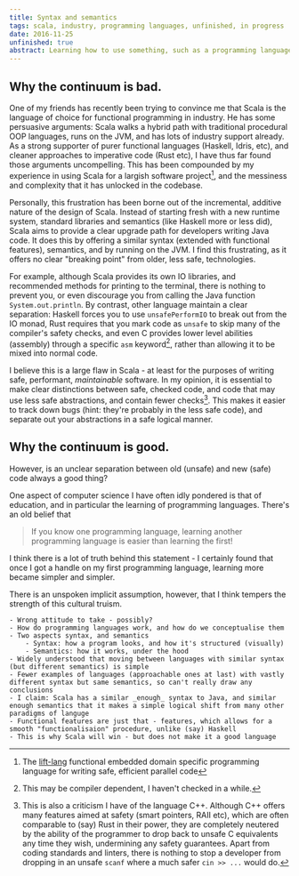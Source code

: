 ```yaml
---
title: Syntax and semantics
tags: scala, industry, programming languages, unfinished, in progress
date: 2016-11-25
unfinished: true
abstract: Learning how to use something, such as a programming language, is much easier when it is possible to relate it to a tool one is already familiar with. As programming language designers, we tend to exploit this by designing languages with similar surface syntaxes, and with similar features. I argue here that the real barrier to learning new languages is learning new *semantics*, which results in languages that aim to supercede "less safe" semantics. In some cases, these sematic supersets hide dangerous older semantics in graceful ways but in some cases they do not - and that doesn't inhibit their success.   
---
```


## Why the continuum is bad.

One of my friends has recently been trying to convince me that Scala is the language of choice for functional programming in industry. He has some persuasive arguments: Scala walks a hybrid path with traditional procedural OOP languages, runs on the JVM, and has lots of industry support already. As a strong supporter of purer functional languages (Haskell, Idris, etc), and cleaner approaches to imperative code (Rust etc), I have thus far found those arguments uncompelling. This has been compounded by my experience in using Scala for a largish software project[^1], and the messiness and complexity that it has unlocked in the codebase. 

Personally, this frustration has been borne out of the incremental, additive nature of the design of Scala. Instead of starting fresh with a new runtime system, standard libraries and semantics (like Haskell more or less did), Scala aims to provide a clear upgrade path for developers writing Java code. It does this by offering a similar syntax (extended with functional features), semantics, and by running on the JVM. I find this frustrating, as it offers no clear "breaking point" from older, less safe, technologies. 

For example, although Scala provides its own IO libraries, and recommended methods for printing to the terminal, there is nothing to prevent you, or even discourage you from calling the Java function `System.out.println`. By contrast, other language maintain a clear separation: Haskell forces you to use `unsafePerformIO` to break out from the IO monad, Rust requires that you mark code as `unsafe` to skip many of the compiler's safety checks, and even C provides lower level abilities (assembly) through a specific `asm` keyword[^2], rather than allowing it to be mixed into normal code.

I believe this is a large flaw in Scala - at least for the purposes of writing safe, performant, *maintainable* software. In my opinion, it is essential to make clear distinctions between safe, checked code, and code that may use less safe abstractions, and contain fewer checks[^3]. This makes it easier to track down bugs (hint: they're probably in the less safe code), and separate out your abstractions in a safe logical manner.

## Why the continuum is good.

However, is an unclear separation between old (unsafe) and new (safe) code always a good thing? 

One aspect of computer science I have often idly pondered is that of education, and in particular the learning of programming languages. There's an old belief that 

> If you know one programming language, learning another programming language is easier than learning the first!

I think there is a lot of truth behind this statement - I certainly found that once I got a handle on my first programming language, learning more became simpler and simpler. 

There is an unspoken implicit assumption, however, that I think tempers the strength of this cultural truism. 




    - Wrong attitude to take - possibly?
    - How do programming languages work, and how do we conceptualise them
    - Two aspects syntax, and semantics
    	- Syntax: how a program looks, and how it's structured (visually)
    	- Semantics: how it works, under the hood
    - Widely understood that moving between languages with similar syntax (but different semantics) is simple
    - Fewer examples of languages (approachable ones at last) with vastly different syntax but same semantics, so can't really draw any conclusions
    - I claim: Scala has a similar _enough_ syntax to Java, and similar enough semantics that it makes a simple logical shift from many other paradigms of languge
    - Functional features are just that - features, which allows for a smooth "functionalisaion" procedure, unlike (say) Haskell
    - This is why Scala will win - but does not make it a good language

[^1]: The [lift-lang](http://www.lift-lang.org/) functional embedded domain specific programming language for writing safe, efficient parallel code
[^2]: This may be compiler dependent, I haven't checked in a while.
[^3]: This is also a criticism I have of the language C++. Although C++ offers many features aimed at safety (smart pointers, RAII etc), which are often comparable to (say) Rust in their power, they are completely neutered by the ability of the programmer to drop back to unsafe C equivalents any time they wish, undermining any safety guarantees. Apart from coding standards and linters, there is nothing to stop a developer from dropping in an unsafe `scanf` where a much safer `cin >> ...` would do.